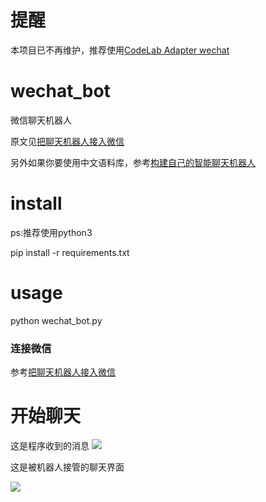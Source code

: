 # 提醒
本项目已不再维护，推荐使用[CodeLab Adapter wechat](https://adapter.codelab.club/extension_guide/wechat/)

# wechat_bot

微信聊天机器人

原文见[把聊天机器人接入微信](http://blog.just4fun.site/create-wechat-bot.html)


另外如果你要使用中文语料库，参考[构建自己的智能聊天机器人](http://blog.just4fun.site/create-a-smart-chat-bot.html)

# install 
ps:推荐使用python3

pip install  -r requirements.txt

# usage
python wechat_bot.py



### 连接微信
参考[把聊天机器人接入微信](http://blog.just4fun.site/create-wechat-bot.html)

# 开始聊天

这是程序收到的消息
![](http://oav6fgfj1.bkt.clouddn.com/botaed8c5a1.png)

这是被机器人接管的聊天界面

![](http://oav6fgfj1.bkt.clouddn.com/wechat_bot6055328f.png)


